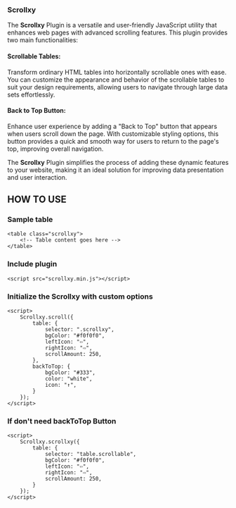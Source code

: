 ### Scrollxy

The <b>Scrollxy</b> Plugin is a versatile and user-friendly JavaScript utility that enhances web pages with advanced scrolling features. This plugin provides two main functionalities:

#### Scrollable Tables:
 Transform ordinary HTML tables into horizontally scrollable ones with ease. You can customize the appearance and behavior of the scrollable tables to suit your design requirements, allowing users to navigate through large data sets effortlessly.

#### Back to Top Button:
Enhance user experience by adding a "Back to Top" button that appears when users scroll down the page. With customizable styling options, this button provides a quick and smooth way for users to return to the page's top, improving overall navigation.

The <b>Scrollxy</b> Plugin simplifies the process of adding these dynamic features to your website, making it an ideal solution for improving data presentation and user interaction.

## HOW TO USE
    
### Sample table 
    <table class="scrollxy">
        <!-- Table content goes here -->
    </table>

### Include plugin 
    <script src="scrollxy.min.js"></script>

### Initialize the Scrollxy with custom options
    <script>
        Scrollxy.scroll({
            table: {
                selector: ".scrollxy",
                bgColor: "#f0f0f0",
                leftIcon: "⇦",
                rightIcon: "⇨",
                scrollAmount: 250,
            },
            backToTop: {
                bgColor: "#333",
                color: "white",
                icon: "↑",
            }
        });
    </script>

### If don't need backToTop Button 
    <script>
        Scrollxy.scrollxy({
            table: {
                selector: "table.scrollable",
                bgColor: "#f0f0f0",
                leftIcon: "⇦",
                rightIcon: "⇨",
                scrollAmount: 250,
            }
        });
    </script>
